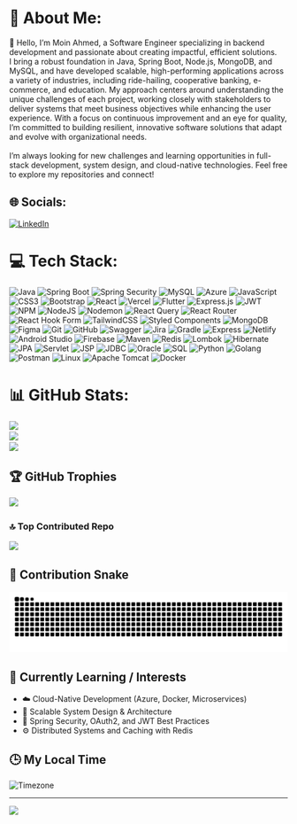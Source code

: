 # 💫 About Me:

👋 Hello, I’m Moin Ahmed, a Software Engineer specializing in backend development and passionate about creating impactful, efficient solutions.<br> I bring a robust foundation in Java, Spring Boot, Node.js, MongoDB, and MySQL, and have developed scalable, high-performing applications across a variety of industries, including ride-hailing, cooperative banking, e-commerce, and education. My approach centers around understanding the unique challenges of each project, working closely with stakeholders to deliver systems that meet business objectives while enhancing the user experience. With a focus on continuous improvement and an eye for quality,<br> I’m committed to building resilient, innovative software solutions that adapt and evolve with organizational needs.<br><br> I’m always looking for new challenges and learning opportunities in full-stack development, system design, and cloud-native technologies. Feel free to explore my repositories and connect!

## 🌐 Socials:

[![LinkedIn](https://img.shields.io/badge/LinkedIn-%230077B5.svg?logo=linkedin&logoColor=white)](www.linkedin.com/in/moin-ahmed-c-915508212)

# 💻 Tech Stack:

![Java](https://img.shields.io/badge/Java-%23ED8B00.svg?style=for-the-badge&logo=java&logoColor=white) ![Spring Boot](https://img.shields.io/badge/Spring_Boot-%236DB33F.svg?style=for-the-badge&logo=spring-boot&logoColor=white) ![Spring Security](https://img.shields.io/badge/Spring%20Security-6DB33F?style=for-the-badge&logo=spring-security&logoColor=white) ![MySQL](https://img.shields.io/badge/MySQL-%2300f.svg?style=for-the-badge&logo=mysql&logoColor=white) ![Azure](https://img.shields.io/badge/Azure-%230072C6.svg?style=for-the-badge&logo=microsoft-azure&logoColor=white) ![JavaScript](https://img.shields.io/badge/javascript-%23323330.svg?style=for-the-badge&logo=javascript&logoColor=%23F7DF1E) ![CSS3](https://img.shields.io/badge/css3-%231572B6.svg?style=for-the-badge&logo=css3&logoColor=white) ![Bootstrap](https://img.shields.io/badge/bootstrap-%238511FA.svg?style=for-the-badge&logo=bootstrap&logoColor=white) ![React](https://img.shields.io/badge/react-%2320232a.svg?style=for-the-badge&logo=react&logoColor=%2361DAFB) ![Vercel](https://img.shields.io/badge/vercel-%23000000.svg?style=for-the-badge&logo=vercel&logoColor=white) ![Flutter](https://img.shields.io/badge/Flutter-%2302569B.svg?style=for-the-badge&logo=Flutter&logoColor=white) ![Express.js](https://img.shields.io/badge/express.js-%23404d59.svg?style=for-the-badge&logo=express&logoColor=%2361DAFB) ![JWT](https://img.shields.io/badge/JWT-black?style=for-the-badge&logo=JSON%20web%20tokens) ![NPM](https://img.shields.io/badge/NPM-%23CB3837.svg?style=for-the-badge&logo=npm&logoColor=white) ![NodeJS](https://img.shields.io/badge/node.js-6DA55F?style=for-the-badge&logo=node.js&logoColor=white) ![Nodemon](https://img.shields.io/badge/NODEMON-%23323330.svg?style=for-the-badge&logo=nodemon&logoColor=%BBDEAD) ![React Query](https://img.shields.io/badge/-React%20Query-FF4154?style=for-the-badge&logo=react%20query&logoColor=white) ![React Router](https://img.shields.io/badge/React_Router-CA4245?style=for-the-badge&logo=react-router&logoColor=white) ![React Hook Form](https://img.shields.io/badge/React%20Hook%20Form-%23EC5990.svg?style=for-the-badge&logo=reacthookform&logoColor=white) ![TailwindCSS](https://img.shields.io/badge/tailwindcss-%2338B2AC.svg?style=for-the-badge&logo=tailwind-css&logoColor=white) ![Styled Components](https://img.shields.io/badge/styled--components-DB7093?style=for-the-badge&logo=styled-components&logoColor=white) ![MongoDB](https://img.shields.io/badge/MongoDB-%234ea94b.svg?style=for-the-badge&logo=mongodb&logoColor=white) ![Figma](https://img.shields.io/badge/figma-%23F24E1E.svg?style=for-the-badge&logo=figma&logoColor=white) ![Git](https://img.shields.io/badge/git-%23F05033.svg?style=for-the-badge&logo=git&logoColor=white) ![GitHub](https://img.shields.io/badge/github-%23121011.svg?style=for-the-badge&logo=github&logoColor=white) ![Swagger](https://img.shields.io/badge/-Swagger-%23Clojure?style=for-the-badge&logo=swagger&logoColor=white) ![Jira](https://img.shields.io/badge/jira-%230A0FFF.svg?style=for-the-badge&logo=jira&logoColor=white) ![Gradle](https://img.shields.io/badge/Gradle-02303A.svg?style=for-the-badge&logo=Gradle&logoColor=white) ![Express](https://img.shields.io/badge/Express-000000.svg?style=for-the-badge&logo=express&logoColor=white) ![Netlify](https://img.shields.io/badge/Netlify-00C7B7.svg?style=for-the-badge&logo=netlify&logoColor=white) ![Android Studio](https://img.shields.io/badge/Android_Studio-3DDC84.svg?style=for-the-badge&logo=android-studio&logoColor=white) ![Firebase](https://img.shields.io/badge/firebase-a08021?style=for-the-badge&logo=firebase&logoColor=ffcd34) ![Maven](https://img.shields.io/badge/Maven-C71A36?style=for-the-badge&logo=apache-maven&logoColor=white) ![Redis](https://img.shields.io/badge/Redis-DC382D?style=for-the-badge&logo=redis&logoColor=white) ![Lombok](https://img.shields.io/badge/Lombok-DC382D?style=for-the-badge&logo=lombok&logoColor=white) ![Hibernate](https://img.shields.io/badge/Hibernate-59666C?style=for-the-badge&logo=hibernate&logoColor=white) ![JPA](https://img.shields.io/badge/JPA-6DB33F?style=for-the-badge&logo=java&logoColor=white) ![Servlet](https://img.shields.io/badge/Servlet-007396?style=for-the-badge&logo=java&logoColor=white) ![JSP](https://img.shields.io/badge/JSP-007396?style=for-the-badge&logo=java&logoColor=white) ![JDBC](https://img.shields.io/badge/JDBC-007396?style=for-the-badge&logo=java&logoColor=white) ![Oracle](https://img.shields.io/badge/Oracle-F80000?style=for-the-badge&logo=oracle&logoColor=white) ![SQL](https://img.shields.io/badge/SQL-4479A1?style=for-the-badge&logo=postgresql&logoColor=white) ![Python](https://img.shields.io/badge/Python-3776AB?style=for-the-badge&logo=python&logoColor=white) ![Golang](https://img.shields.io/badge/Go-00ADD8?style=for-the-badge&logo=go&logoColor=white) ![Postman](https://img.shields.io/badge/Postman-FF6C37?style=for-the-badge&logo=postman&logoColor=white)
![Linux](https://img.shields.io/badge/Linux-FCC624?style=for-the-badge&logo=linux&logoColor=black) ![Apache Tomcat](https://img.shields.io/badge/Apache%20Tomcat-F8DC75?style=for-the-badge&logo=apache-tomcat&logoColor=black) ![Docker](https://img.shields.io/badge/Docker-2496ED?style=for-the-badge&logo=docker&logoColor=white)

# 📊 GitHub Stats:

![](https://github-readme-stats.vercel.app/api?username=cmoinahmed&theme=tokyonight&hide_border=false&include_all_commits=true&count_private=true)<br/>
![](https://github-readme-streak-stats.herokuapp.com/?user=cmoinahmed&theme=tokyonight&hide_border=false)<br/>
![](https://github-readme-stats.vercel.app/api/top-langs/?username=cmoinahmed&theme=tokyonight&hide_border=false&include_all_commits=true&count_private=true&layout=compact)<br>

## 🏆 GitHub Trophies
![](https://github-profile-trophy.vercel.app/?username=cmoinahmed&theme=tokyonight&no-frame=false&no-bg=true&margin-w=4)<br>

### 🔝 Top Contributed Repo
![](https://github-contributor-stats.vercel.app/api?username=cmoinahmed&limit=5&theme=dark&combine_all_yearly_contributions=true)<br>

## 🐍 Contribution Snake
![Snake animation](https://raw.githubusercontent.com/cmoinahmed/cmoinahmed/output/github-contribution-grid-snake.svg)

## 🌱 Currently Learning / Interests
- ☁️ Cloud-Native Development (Azure, Docker, Microservices)
- 🧩 Scalable System Design & Architecture
- 🔐 Spring Security, OAuth2, and JWT Best Practices
- ⚙️ Distributed Systems and Caching with Redis

## 🕒 My Local Time
![Timezone](https://img.shields.io/badge/Timezone-Asia%2FKolkata-blue?style=flat&logo=clock)

---
[![](https://visitcount.itsvg.in/api?id=cmoinahmed&icon=0&color=0)](https://visitcount.itsvg.in)
